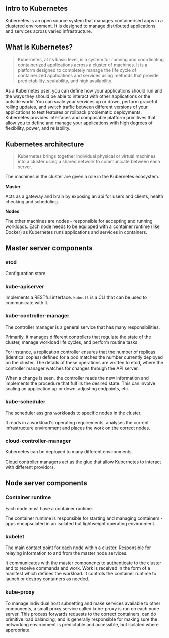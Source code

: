 ## Intro to Kubernetes

Kubernetes is an open source system that manages containerised apps in a clustered environment. It is designed to manage distributed applications and services across varied infrastructure.

## What is Kubernetes?

> Kubernetes, at its basic level, is a system for running and coordinating containerized applications across a cluster of machines. It is a platform designed to completely manage the life cycle of containerized applications and services using methods that provide predictability, scalability, and high availability.

As a Kubernetes user, you can define how your applications should run and the ways they should be able to interact with other applications or the outside world. You can scale your services up or down, perform graceful rolling updates, and switch traffic between different versions of your applications to test features or rollback problematic deployments. Kubernetes provides interfaces and composable platform primitives that allow you to define and manage your applications with high degrees of flexibility, power, and reliability.

## Kubernetes architecture

> Kubernetes brings together individual physical or virtual machines into a cluster using a shared network to communicate between each server.

The machines in the cluster are given a role in the Kubernetes ecosystem.

**Master**

Acts as a gateway and brain by exposing an api for users and clients, health checking and scheduling.

**Nodes**

The other machines are nodes - responsible for accepting and running workloads. Each node needs to be equipped with a container runtime (like Docker) as Kubernetes runs applications and services in containers.

## Master server components

### etcd

Configuration store.

### kube-apiserver

Implements a RESTful interface. `kubectl` is a CLI that can be used to communicate with it.

### kube-controller-manager

The controller manager is a general service that has many responsibilities.

Primarily, it manages different controllers that regulate the state of the cluster, manage workload life cycles, and perform routine tasks.

For instance, a replication controller ensures that the number of replicas (identical copies) defined for a pod matches the number currently deployed on the cluster. The details of these operations are written to etcd, where the controller manager watches for changes through the API server.

When a change is seen, the controller reads the new information and implements the procedure that fulfills the desired state. This can involve scaling an application up or down, adjusting endpoints, etc.

### kube-scheduler

The scheduler assigns workloads to specific nodes in the cluster.

It reads in a workload's operating requirements, analyses the current infrastructure environment and places the work on the correct nodes.

### cloud-controller-manager

Kubernetes can be deployed to many different environments.

Cloud controller managers act as the glue that allow Kubernetes to interact with different providors.

## Node server components

### Container runtime

Each node must have a container runtime.

The container runtime is responsible for starting and managing containers - apps encapsulated in an isolated but lightweight operating environment.

### kubelet

The main contact point for each node within a cluster. Responsible for relaying information to and from the master node services.

It communicates with the master components to authenticate to the cluster and to receive commands and work. Work is received in the form of a manifest which defines the workload. It controls the container runtime to launch or destroy containers as needed.

### kube-proxy

To manage individual host subnetting and make services available to other components, a small proxy service called kube-proxy is run on each node server. This process forwards requests to the correct containers, can do primitive load balancing, and is generally responsible for making sure the networking environment is predictable and accessible, but isolated where appropriate.
